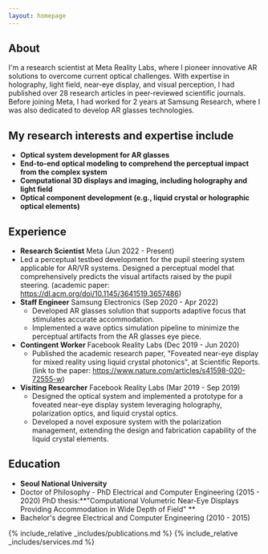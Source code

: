 ```yaml
---
layout: homepage
---
```


## About

I'm a research scientist at Meta Reality Labs, where I pioneer innovative AR solutions to overcome current optical challenges. With expertise in holography, light field, near-eye display, and visual perception, I had published over 28 research articles in peer-reviewed scientific journals. Before joining Meta, I had worked for 2 years at Samsung Research, where I was also dedicated to develop AR glasses technologies.

## My research interests and expertise include

- **Optical system development for AR glasses** 
- **End-to-end optical modeling to comprehend the perceptual impact from the complex system**
- **Computational 3D displays and imaging, including holography and light field** 
- **Optical component development (e.g., liquid crystal or holographic optical elements)** 

## Experience

- **Research Scientist** Meta (Jun 2022 - Present)
 - Led a perceptual testbed development for the pupil steering system applicable for AR/VR systems. Designed a perceptual model that comprehensively predicts the visual artifacts raised by the pupil steering. (academic paper: https://dl.acm.org/doi/10.1145/3641519.3657486)
- **Staff Engineer** Samsung Electronics (Sep 2020 - Apr 2022)
   - Developed AR glasses solution that supports adaptive focus that stimulates accurate accommodation.
   - Implemented a wave optics simulation pipeline to minimize the perceptual artifacts from the AR glasses eye piece.
- **Contingent Worker** Facebook Reality Labs (Dec 2019 - Jun 2020)
  - Published the academic research paper, "Foveated near-eye display for mixed reality using liquid crystal photonics", at Scientific Reports. (link to the paper: https://www.nature.com/articles/s41598-020-72555-w)
- **Visiting Researcher** Facebook Reality Labs (Mar 2019 - Sep 2019)
   - Designed the optical system and implemented a prototype for a foveated near-eye display system leveraging holography, polarization optics, and liquid crystal optics.
   - Developed a novel exposure system with the polarization management, extending the design and fabrication capability of the liquid crystal elements.
 
## Education

- **Seoul National University**
- Doctor of Philosophy - PhD Electrical and Computer Engineering (2015 - 2020)
   PhD thesis:**"Computational Volumetric Near-Eye Displays Providing Accommodation in Wide Depth of Field" **
- Bachelor's degree Electrical and Computer Engineering (2010 - 2015)


  
{% include_relative _includes/publications.md %}
{% include_relative _includes/services.md %}
